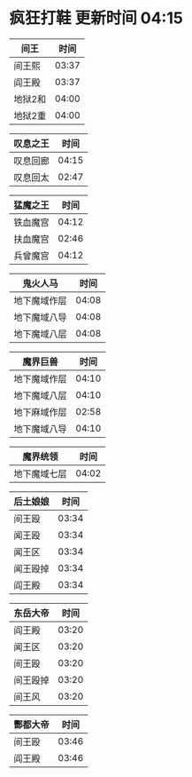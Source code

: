 # 疯狂打鞋 更新时间 04:15

| 间王   | 时间    |
|--------|-------|
| 间王熙 | 03:37 |
| 阎王殿 | 03:37 |
| 地狱2和 | 04:00 |
| 地狱2重 | 04:00 |

| 叹息之王   | 时间    |
|--------|-------|
| 叹息回廊 | 04:15 |
| 叹息回太 | 02:47 |

| 猛魔之王   | 时间    |
|--------|-------|
| 铁血魔宫 | 04:12 |
| 扶血魔宫 | 02:46 |
| 兵曾魔宫 | 04:12 |

| 鬼火人马   | 时间    |
|--------|-------|
| 地下魔域作层 | 04:08 |
| 地下魔域八导 | 04:08 |
| 地下魔域八层 | 04:08 |

| 魔界巨兽   | 时间    |
|--------|-------|
| 地下魔域作层 | 04:10 |
| 地下魔域八层 | 04:10 |
| 地下麻域作层 | 02:58 |
| 地下魔域八导 | 04:10 |

| 魔界统领   | 时间    |
|--------|-------|
| 地下魔域七层 | 04:02 |

| 后土娘娘   | 时间    |
|--------|-------|
| 间王殴 | 03:34 |
| 闻王殴 | 03:34 |
| 闻王区 | 03:34 |
| 闻王殴掉 | 03:34 |
| 阎王殿 | 03:34 |

| 东岳大帝   | 时间    |
|--------|-------|
| 阎王殿 | 03:20 |
| 闻王区 | 03:20 |
| 间王殴 | 03:20 |
| 间王殴掉 | 03:20 |
| 间王风 | 03:20 |

| 酆都大帝   | 时间    |
|--------|-------|
| 间王殴 | 03:46 |
| 阎王殿 | 03:46 |